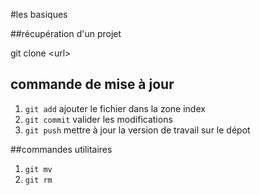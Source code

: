 #les basiques

##récupération d'un projet 

git clone \<url\>

## commande de mise à jour

1. `git add` ajouter le fichier dans la zone index
2. `git commit` valider les modifications
3. `git push` mettre à jour la version de travail sur le dépot

##commandes utilitaires

1. `git mv`
2. `git rm`

